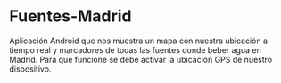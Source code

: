 # Fuentes-Madrid
Aplicación Android que nos muestra un mapa con nuestra ubicación a tiempo real y marcadores de todas las fuentes donde beber agua en Madrid.
Para que funcione se debe activar la ubicación GPS de nuestro dispositivo.
